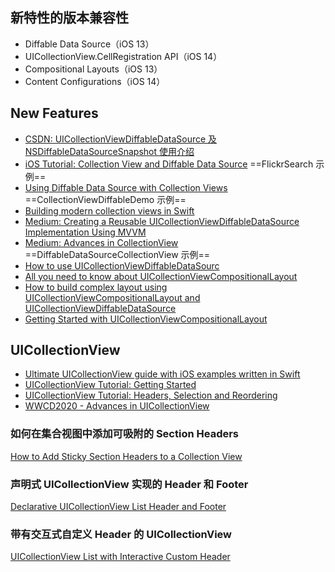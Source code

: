 ## 新特性的版本兼容性

* Diffable Data Source（iOS 13）
* UICollectionView.CellRegistration API（iOS 14）
* Compositional Layouts（iOS 13）
* Content Configurations（iOS 14）

## New Features

* [CSDN: UICollectionViewDiffableDataSource 及 NSDiffableDataSourceSnapshot 使用介绍](https://blog.csdn.net/guoyongming925/article/details/125352779)
* [iOS Tutorial: Collection View and Diffable Data Source](https://www.kodeco.com/8241072-ios-tutorial-collection-view-and-diffable-data-source) ==FlickrSearch 示例==
* [Using Diffable Data Source with Collection Views](https://www.appcoda.com/diffable-data-source/) ==CollectionViewDiffableDemo 示例==
* [Building modern collection views in Swift](https://www.swiftbysundell.com/articles/building-modern-collection-views-in-swift/)
* [Medium: Creating a Reusable UICollectionViewDiffableDataSource Implementation Using MVVM](https://medium.com/swlh/creating-a-reusable-uicollectionviewdiffabledatasource-object-using-mvvm-434976a1dfee)
* [Medium: Advances in CollectionView](https://medium.com/mindful-engineering/diffable-data-source-in-uicollectionview-3a1c5577b4de) ==DiffableDataSourceCollectionView 示例==
* [How to use UICollectionViewDiffableDataSourc](https://medium.com/@dn070287gav/how-to-use-uicollectionviewdiffabledatasource-55c60e9d3897)
* [All you need to know about UICollectionViewCompositionalLayout](https://medium.com/@dn070287gav/all-what-you-need-to-know-about-uicollectionviewcompositionallayout-f3b2f590bdbe)
* [How to build complex layout using UICollectionViewCompositionalLayout and UICollectionViewDiffableDataSource](https://medium.com/@dn070287gav/how-to-build-complex-layout-using-uicollectionviewcompositionallayout-and-9448b11dcbee)
* [Getting Started with UICollectionViewCompositionalLayout](https://lickability.com/blog/getting-started-with-uicollectionviewcompositionallayout/)



## UICollectionView

* [Ultimate UICollectionView guide with iOS examples written in Swift](https://theswiftdev.com/ultimate-uicollectionview-guide-with-ios-examples-written-in-swift/)
* [UICollectionView Tutorial: Getting Started](https://www.raywenderlich.com/18895088-uicollectionview-tutorial-getting-started)
* [UICollectionView Tutorial: Headers, Selection and Reordering](https://www.kodeco.com/21959913-uicollectionview-tutorial-headers-selection-and-reordering)
* [WWCD2020 - Advances in UICollectionView](https://developer.apple.com/videos/play/wwdc2020/10097/)



### 如何在集合视图中添加可吸附的 Section Headers

[How to Add Sticky Section Headers to a Collection View](https://cocoacasts.com/how-to-add-sticky-section-headers-to-a-collection-view/)



### 声明式 UICollectionView 实现的 Header 和 Footer

[Declarative UICollectionView List Header and Footer](https://swiftsenpai.com/development/declarative-list-header-footer/)



### 带有交互式自定义 Header 的 UICollectionView

[UICollectionView List with Interactive Custom Header](https://swiftsenpai.com/development/list-interactive-custom-header/)





